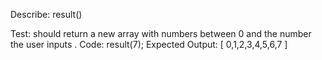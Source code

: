 Describe: result()

Test: should return a new array with numbers between 0 and the number the user inputs .
Code: result(7); 
Expected Output: [ 0,1,2,3,4,5,6,7 ]

